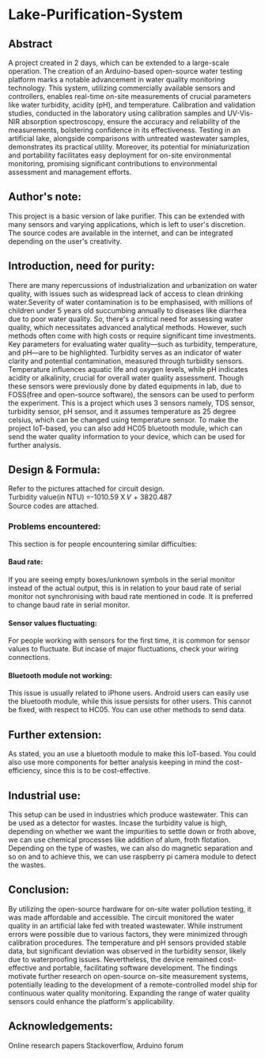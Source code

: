 # Lake-Purification-System
## Abstract
A project created in 2 days, which can be extended to a large-scale operation.
The creation of an Arduino-based open-source water testing platform marks a notable advancement in water quality monitoring technology. This system, utilizing commercially available sensors and controllers, enables real-time on-site measurements of crucial parameters like water turbidity, acidity (pH), and temperature. Calibration and validation studies, conducted in the laboratory using calibration samples and UV-Vis-NIR absorption spectroscopy, ensure the accuracy and reliability of the measurements, bolstering confidence in its effectiveness. Testing in an artificial lake, alongside comparisons with untreated wastewater samples, demonstrates its practical utility. Moreover, its potential for miniaturization and portability facilitates easy deployment for on-site environmental monitoring, promising significant contributions to environmental assessment and management efforts.

## Author's note:
This project is a basic version of lake purifier. This can be extended with many sensors and varying applications, which is left to user's discretion. The source codes are available in the internet, and can be integrated depending on the user's creativity.

## Introduction, need for purity:
There are many repercussions of industrialization and urbanization on water quality, with issues such as widespread lack of access to clean drinking water.Severity of water contamination is to be emphasised, with millions of children under 5 years old succumbing annually to diseases like diarrhea due to poor water quality.
So, there's a critical need for assessing water quality, which necessitates advanced analytical methods. However, such methods often come with high costs or require significant time investments. Key parameters for evaluating water quality—such as turbidity, temperature, and pH—are to be highlighted. Turbidity serves as an indicator of water clarity and potential contamination, measured through turbidity sensors. Temperature influences aquatic life and oxygen levels, while pH indicates acidity or alkalinity, crucial for overall water quality assessment.
Though these sensors were previously done by dated equipments in lab, due to FOSS(free and open-source software), the sensors can be used to perform the experiment.
This is a project which uses 3 sensors namely, TDS sensor, turbidity sensor, pH sensor, and it assumes temperature as 25 degree celsius, which can be changed using temperature sensor.
To make the project IoT-based, you can also add HC05 bluetooth module, which can send the water quality information to your device, which can be used for further analysis.
## Design & Formula:
Refer to the pictures attached for circuit design.                      
Turbidity value(in NTU) =-1010.59 X 𝑉 + 3820.487                
Source codes are attached.
### Problems encountered:
This section is for people encountering similar difficulties:
#### Baud rate:
If you are seeing empty boxes/unknown symbols in the serial monitor instead of the actual output, this is in relation to your baud rate of serial monitor not synchronising with baud rate mentioned in code. It is preferred to change baud rate in serial monitor.
#### Sensor values fluctuating:
For people working with sensors for the first time, it is common for sensor values to fluctuate. But incase of major fluctuations, check your wiring connections.
#### Bluetooth module not working:
This issue is usually related to iPhone users. Android users can easily use the bluetooth module, while this issue persists for other users. This cannot be fixed, with respect to HC05. You can use other methods to send data.
## Further extension:
As stated, you an use a bluetooth module to make this IoT-based. You could also use more components for better analysis keeping in mind the cost-efficiency, since this is to be cost-effective.
## Industrial use:
This setup can be used in industries which produce wastewater. This can be used as a detector for wastes. Incase the turbidity value is high, depending on whether we want the impurities to settle down or froth above, we can use chemical processes like addition of alum, froth flotation. Depending on the type of wastes, we can also do magnetic separation and so on and to achieve this, we can use raspberry pi camera module to detect the wastes. 
## Conclusion:
By utilizing the open-source hardware for on-site water pollution testing, it was made affordable and accessible. The circuit monitored the water quality in an artificial lake fed with treated wastewater. While instrument errors were possible due to various factors, they were minimized through calibration procedures. The temperature and pH sensors provided stable data, but significant deviation was observed in the turbidity sensor, likely due to waterproofing issues. Nevertheless, the device remained cost-effective and portable, facilitating software development. The findings motivate further research on open-source on-site measurement systems, potentially leading to the development of a remote-controlled model ship for continuous water quality monitoring. Expanding the range of water quality sensors could enhance the platform's applicability.
## Acknowledgements:
Online research papers
Stackoverflow, Arduino forum
